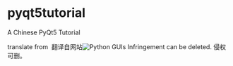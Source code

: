 # pyqt5tutorial
A Chinese PyQt5 Tutorial

translate from ![<Python GUIs>](https://www.pythonguis.com/pyqt5/)
翻译自网站![Python GUIs](https://www.pythonguis.com/pyqt5/)
Infringement can be deleted.
侵权可删。
